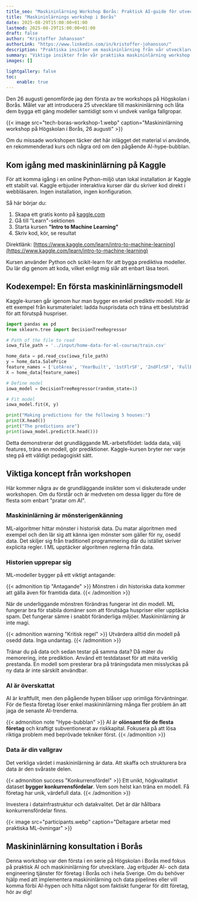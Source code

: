 ```yaml
---
title_seo: "Maskininlärning Workshop Borås: Praktisk AI-guide för utvecklare"
title: "Maskininlärnings workshop i Borås"
date: 2025-08-29T15:00:00+01:00
lastmod: 2025-08-29T15:00:00+01:00
draft: false
author: "Kristoffer Johansson"
authorLink: "https://www.linkedin.com/in/kristoffer-johansson/"
description: "Praktiska insikter om maskininlärning från vår utvecklarworkshop på Högskolan i Borås. Lär dig ML-grunderna, förstå AI-hype vs verklighet, och kom igång med Python. Expert ML-konsultation i Borås."
summary: "Viktiga insikter från vår praktiska maskininlärning workshop på Högskolan i Borås. Kom förbi AI-hypen och lär dig praktiska ML-tekniker för utvecklare."
images: []

lightgallery: false
toc:
    enable: true
---
```


Den 26 augusti genomförde jag den första av tre workshops på Högskolan i Borås. Målet var att introducera 25 utvecklare till maskininlärning och låta dem bygga ett gäng modeller samtidigt som vi undvek vanliga fallgropar. <!--more-->

{{< image src="tech-boras-workshop-1.webp" caption="Maskininlärning workshop på Högskolan i Borås, 26 augusti" >}}

Om du missade workshopen täcker det här inlägget det material vi använde, en rekommenderad kurs och några ord om den pågående AI-hype-bubblan.

## Kom igång med maskininlärning på Kaggle

För att komma igång i en online Python-miljö utan lokal installation är Kaggle ett stabilt val. Kaggle erbjuder interaktiva kurser där du skriver kod direkt i webbläsaren. Ingen installation, ingen konfiguration.

Så här börjar du:

1. Skapa ett gratis konto på [kaggle.com](https://www.kaggle.com)
2. Gå till "Learn"-sektionen
3. Starta kursen **"Intro to Machine Learning"**
4. Skriv kod, kör, se resultat

Direktlänk: [https://www.kaggle.com/learn/intro-to-machine-learning](https://www.kaggle.com/learn/intro-to-machine-learning)

Kursen använder Python och scikit-learn för att bygga prediktiva modeller. Du lär dig genom att koda, vilket enligt mig slår att enbart läsa teori.

## Kodexempel: En första maskininlärningsmodell

Kaggle-kursen går igenom hur man bygger en enkel prediktiv modell. Här är ett exempel från kursmaterialet: ladda husprisdata och träna ett beslutsträd för att förutspå huspriser.

```python
import pandas as pd
from sklearn.tree import DecisionTreeRegressor

# Path of the file to read
iowa_file_path = '../input/home-data-for-ml-course/train.csv'

home_data = pd.read_csv(iowa_file_path)
y = home_data.SalePrice
feature_names = ['LotArea', 'YearBuilt', '1stFlrSF', '2ndFlrSF', 'FullBath', 'BedroomAbvGr', 'TotRmsAbvGrd']
X = home_data[feature_names]

# Define model
iowa_model = DecisionTreeRegressor(random_state=1)

# Fit model
iowa_model.fit(X, y)

print("Making predictions for the following 5 houses:")
print(X.head())
print("The predictions are")
print(iowa_model.predict(X.head()))
```

Detta demonstrerar det grundläggande ML-arbetsflödet: ladda data, välj features, träna en modell, gör prediktioner. Kaggle-kursen bryter ner varje steg på ett väldigt pedagogiskt sätt.

## Viktiga koncept från workshopen

Här kommer några av de grundläggande insikter som vi diskuterade under workshopen. Om du förstår och är medveten om dessa ligger du före de flesta som enbart "pratar om AI".

### Maskininlärning är mönsterigenkänning

ML-algoritmer hittar mönster i historisk data. Du matar algoritmen med exempel och den lär sig att känna igen mönster som gäller för ny, osedd data. Det skiljer sig från traditionell programmering där du istället skriver explicita regler. I ML upptäcker algoritmen reglerna från data.

### Historien upprepar sig

ML-modeller bygger på ett viktigt antagande:

{{< admonition tip "Antagande" >}}
Mönstren i din historiska data kommer att gälla även för framtida data.
{{< /admonition >}}

När de underliggande mönstren förändras fungerar int din modell. ML fungerar bra för stabila domäner som att förutsäga huspriser eller upptäcka spam. Det fungerar sämre i snabbt föränderliga miljöer. Maskininlärning är inte magi.

{{< admonition warning "Kritisk regel" >}}
Utvärdera alltid din modell på osedd data. Inga undantag.
{{< /admonition >}}

Tränar du på data och sedan testar på samma data? Då mäter du memorering, inte prediktion. Använd ett testdataset för att mäta verklig prestanda. En modell som presterar bra på träningsdata men misslyckas på ny data är inte särskilt användbar.

### AI är överskattat

AI är kraftfullt, men den pågående hypen blåser upp orimliga förväntningar. För de flesta företag löser enkel maskininlärning många fler problem än att jaga de senaste AI-trenderna.

{{< admonition note "Hype-bubblan" >}}
AI är **olönsamt för de flesta företag** och kraftigt subventionerat av riskkapital. Fokusera på att lösa riktiga problem med beprövade tekniker först.
{{< /admonition >}}

### Data är din vallgrav

Det verkliga värdet i maskininlärning är data. Att skaffa och strukturera bra data är den svåraste delen.

{{< admonition success "Konkurrensfördel" >}}
Ett unikt, högkvalitativt dataset **bygger konkurrensfördelar**. Vem som helst kan träna en modell. Få företag har unik, värdefull data.
{{< /admonition >}}

Investera i datainfrastruktur och datakvalitet. Det är där hållbara konkurrensfördelar finns.

{{< image src="participants.webp" caption="Deltagare arbetar med praktiska ML-övningar" >}}

## Maskininlärning konsultation i Borås

Denna workshop var den första i en serie på Högskolan i Borås med fokus på praktisk AI och maskininlärning för utvecklare. Jag erbjuder AI- och data engineering tjänster för företag i Borås och i hela Sverige. Om du behöver hjälp med att implementera maskininlärning och data pipelines eller vill komma förbi AI-hypen och hitta något som faktiskt fungerar för ditt företag, hör av dig!
